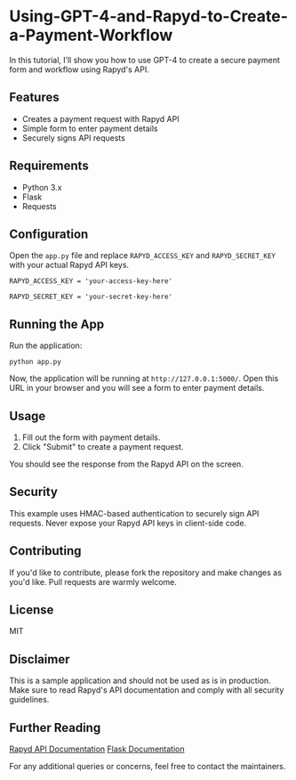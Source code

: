 # Using-GPT-4-and-Rapyd-to-Create-a-Payment-Workflow

In this tutorial, I’ll show you how to use GPT-4 to create a secure payment form and workflow using Rapyd's API.

## Features

* Creates a payment request with Rapyd API
* Simple form to enter payment details
* Securely signs API requests

## Requirements

* Python 3.x
* Flask
* Requests


## Configuration

Open the `app.py` file and replace `RAPYD_ACCESS_KEY` and `RAPYD_SECRET_KEY` with your actual Rapyd API keys.

`RAPYD_ACCESS_KEY = 'your-access-key-here'`

`RAPYD_SECRET_KEY = 'your-secret-key-here'`

## Running the App

Run the application:

`python app.py`

Now, the application will be running at `http://127.0.0.1:5000/`. Open this URL in your browser and you will see a form to enter payment details.

## Usage

1. Fill out the form with payment details.
2. Click "Submit" to create a payment request.
   
You should see the response from the Rapyd API on the screen.

## Security

This example uses HMAC-based authentication to securely sign API requests. Never expose your Rapyd API keys in client-side code.

## Contributing

If you'd like to contribute, please fork the repository and make changes as you'd like. Pull requests are warmly welcome.

## License

MIT

## Disclaimer

This is a sample application and should not be used as is in production. Make sure to read Rapyd's API documentation and comply with all security guidelines.

## Further Reading

[Rapyd API Documentation](https://docs.rapyd.net/en/index-en.html)
[Flask Documentation](https://flask.palletsprojects.com/en/latest/)

For any additional queries or concerns, feel free to contact the maintainers.
